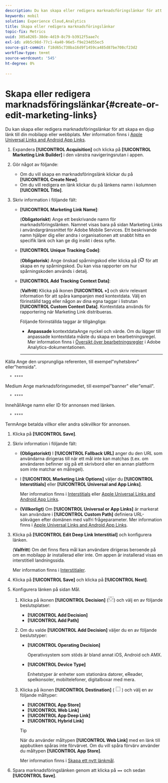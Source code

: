 ```yaml
---
description: Du kan skapa eller redigera marknadsföringslänkar för att skapa en djup länk till din mobilapp eller webbplats.
keywords: mobil
solution: Experience Cloud,Analytics
title: Skapa eller redigera marknadsföringslänkar
topic-fix: Metrics
uuid: 305a8265-38de-4d19-8c79-b3912f5aae7c
exl-id: a9b5c98d-77c1-4a40-96e5-f9e234d55ec5
source-git-commit: f18d65c738ba16d9f1459ca485d87be708cf23d2
workflow-type: tm+mt
source-wordcount: '545'
ht-degree: 0%

---
```


# Skapa eller redigera marknadsföringslänkar{#create-or-edit-marketing-links}

Du kan skapa eller redigera marknadsföringslänkar för att skapa en djup länk till din mobilapp eller webbplats. Mer information finns i [Apple Universal Links and Android App Links](/help/using/c-manage-app-settings/c-mob-confg-app/c-universal-app-links.md).

1. Expandera **[!UICONTROL Acquisition]** och klicka på **[!UICONTROL Marketing Link Builder]** i den vänstra navigeringsrutan i appen.
1. Gör något av följande:

   * Om du vill skapa en marknadsföringslänk klickar du på **[!UICONTROL Create New]**.
   * Om du vill redigera en länk klickar du på länkens namn i kolumnen **[!UICONTROL Title]**.

1. Skriv information i följande fält:

   * **[!UICONTROL Marketing Link Name]**:

      (**Obligatoriskt**) Ange ett beskrivande namn för marknadsföringslänken. Namnet visas bara på sidan Marketing Links i användargränssnittet för Adobe Mobile Services. Ett beskrivande namn hjälper dig eller andra i organisationen att snabbt hitta en specifik länk och kan ge dig insikt i dess syfte.

   * **[!UICONTROL Unique Tracking Code]**:

      (**Obligatorisk**) Ange önskad spårningskod eller klicka på (![generera ikon](assets/icon_generate.png) för att skapa en ny spårningskod. Du kan visa rapporter om hur spårningskoden används i detalj.

   * **[!UICONTROL Add Tracking Context Data]**:

      (**Valfritt**) Klicka på ikonen **[!UICONTROL +]** och skriv relevant information för att spåra kampanjen med kontextdata. Välj en förinställd tagg eller någon av dina egna taggar i listrutan **[!UICONTROL Custom Context Data]**. Kontextdata används för rapportering när Marketing Link distribueras.

      Följande förinställda taggar är tillgängliga:

      * **Anpassade**
kontextdataAnge nyckel och värde. Om du lägger till anpassade kontextdata måste du skapa en bearbetningsregel. Mer information finns i [Översikt över bearbetningsregler](https://experienceleague.adobe.com/docs/analytics/admin/admin-tools/processing-rules/processing-rules.html) i Adobe Analytics-dokumentationen.

      * ****
Källa Ange den ursprungliga referenten, till exempel&quot;nyhetsbrev&quot; eller&quot;hemsida&quot;.

      * ****
Medium Ange marknadsföringsmediet, till exempel&quot;banner&quot; eller&quot;email&quot;.

      * ****
InnehållAnge namn eller ID för annonsen med länken.

      * ****
TermAnge betalda villkor eller andra sökvillkor för annonsen.
1. Klicka på **[!UICONTROL Save]**.
1. Skriv information i följande fält:

   * **(Obligatoriskt)** I  **[!UICONTROL Fallback URL]** anger du den URL som användarna dirigeras till när ett mål inte kan matchas (t.ex. om användaren befinner sig på ett skrivbord eller en annan plattform som inte matchar en målregel).
   * I **[!UICONTROL Marketing Link Options]** väljer du **[!UICONTROL Interstitials]** eller **[!UICONTROL Universal and App Links]**.

      Mer information finns i [Interstitials](/help/using/acquisition-main/c-marketing-links-builder/t-create-edit-adobe-links/t-interstitials.md) eller [Apple Universal Links and Android App Links](/help/using/c-manage-app-settings/c-mob-confg-app/c-universal-app-links.md).

   * **(Villkorligt)** Om  **[!UICONTROL Universal or App Links]** är markerat kan användare i  **[!UICONTROL Custom Path]** definiera URL-sökvägen efter domänen med valfri frågeparameter. Mer information finns i [Apple Universal Links and Android App Links](/help/using/c-manage-app-settings/c-mob-confg-app/c-universal-app-links.md).

1. Klicka på **[!UICONTROL Edit Deep Link Interstitial]** och konfigurera länken.

   (**Valfritt**) Om det finns flera mål kan användare dirigeras beroende på om en mobilapp är installerad eller inte. Om appen är installerad visas en interstitiell landningssida.

   Mer information finns i [Interstitialer](/help/using/acquisition-main/c-marketing-links-builder/t-create-edit-adobe-links/t-interstitials.md).

1. Klicka på **[!UICONTROL Save]** och klicka på **[!UICONTROL Next]**.
1. Konfigurera länken på sidan Mål.

   1. Klicka på ikonen **[!UICONTROL Decision]** (![beslutsikon](assets/icon_decision.png)) och välj en av följande beslutsplatser:

      * **[!UICONTROL Add Decision]**
      * **[!UICONTROL Add Path]**
   1. Om du valde **[!UICONTROL Add Decision]** väljer du en av följande beslutstyper:

      * **[!UICONTROL Operating Decision]**

         Operativsystem som stöds är bland annat iOS, Android och AMX.

      * **[!UICONTROL Device Type]**

         Enhetstyper är enheter som stationära datorer, eReader, spelkonsoler, mobiltelefoner, digitalboxar med mera.
   1. Klicka på ikonen **[!UICONTROL Destination]** ( ![square icon](assets/icon_square.png) ) och välj en av följande måltyper:

      * **[!UICONTROL App Store]**
      * **[!UICONTROL Web Link]**
      * **[!UICONTROL App Deep Link]**
      * **[!UICONTROL Hybrid Link]**

      >[!TIP]
      >
      >När du använder måltypen **[!UICONTROL Web Link]** med en länk till appbutiken spåras inte förvärvet. Om du vill spåra förvärv använder du måltypen **[!UICONTROL App Store]**.

      Mer information finns i [Skapa ett nytt länkmål](/help/using/acquisition-main/c-manage-link-destinations/t-create-new-app-deep-link-destination.md).




1. Spara marknadsföringslänken genom att klicka på ![elipses](assets/icon_elipses.png) och sedan **[!UICONTROL Save]**.

